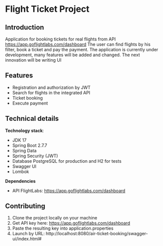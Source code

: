 # Flight Ticket Project

## Introduction

Application for booking tickets for real flights from API https://app.goflightlabs.com/dashboard
The user can find flights by his filter, book a ticket and pay the payment.
The application is currently under development, many features will be added and changed. The next innovation will be writing UI

## Features

* Registration and authorization by JWT
* Search for flights in the integrated API
* Ticket booking
* Execute payment

## Technical details

**Technology stack**: 

* JDK 17
* Spring Boot 2.7.7
* Spring Data
* Spring Security (JWT)
* Database PostgreSQL for production and H2 for tests
* Swagger UI
* Lombok

**Dependencies**

* API FlightLabs: https://app.goflightlabs.com/dashboard

## Contributing

1. Clone the project locally on your machine
2. Get API key here: https://app.goflightlabs.com/dashboard
3. Paste the resulting key into application.properties
4. Launch by URL: http://localhost:8080/air-ticket-booking/swagger-ui/index.html#